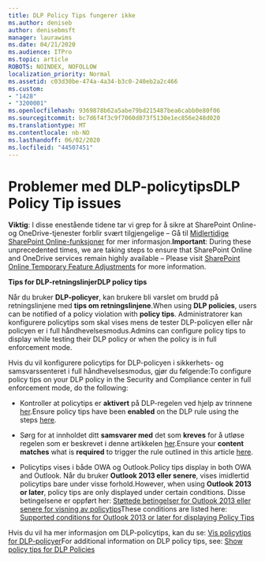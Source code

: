 ```yaml
---
title: DLP Policy Tips fungerer ikke
ms.author: deniseb
author: denisebmsft
manager: laurawims
ms.date: 04/21/2020
ms.audience: ITPro
ms.topic: article
ROBOTS: NOINDEX, NOFOLLOW
localization_priority: Normal
ms.assetid: c03d30be-474a-4a34-b3c0-240eb2a2c466
ms.custom:
- "1428"
- "3200001"
ms.openlocfilehash: 9369878b62a5abe79bd215487bea6cabb0e80f06
ms.sourcegitcommit: bc7d6f4f3c9f7060d073f5130e1ec856e248d020
ms.translationtype: MT
ms.contentlocale: nb-NO
ms.lasthandoff: 06/02/2020
ms.locfileid: "44507451"
---
```

# <a name="dlp-policy-tip-issues"></a><span data-ttu-id="ead4f-102">Problemer med DLP-policytips</span><span class="sxs-lookup"><span data-stu-id="ead4f-102">DLP Policy Tip issues</span></span>

<span data-ttu-id="ead4f-103">**Viktig**: I disse enestående tidene tar vi grep for å sikre at SharePoint Online-og OneDrive-tjenester forblir svært tilgjengelige – Gå til [Midlertidige SharePoint Online-funksjoner](https://aka.ms/ODSPAdjustments) for mer informasjon.</span><span class="sxs-lookup"><span data-stu-id="ead4f-103">**Important**: During these unprecedented times, we are taking steps to ensure that SharePoint Online and OneDrive services remain highly available – Please visit [SharePoint Online Temporary Feature Adjustments](https://aka.ms/ODSPAdjustments) for more information.</span></span>

<span data-ttu-id="ead4f-104">**Tips for DLP-retningslinjer**</span><span class="sxs-lookup"><span data-stu-id="ead4f-104">**DLP policy tips**</span></span>

<span data-ttu-id="ead4f-105">Når du bruker **DLP-policyer**, kan brukere bli varslet om brudd på retningslinjene med **tips om retningslinjene**.</span><span class="sxs-lookup"><span data-stu-id="ead4f-105">When using **DLP policies**, users can be notified of a policy violation with **policy tips**.</span></span> <span data-ttu-id="ead4f-106">Administratorer kan konfigurere policytips som skal vises mens de tester DLP-policyen eller når policyen er i full håndhevelsesmodus.</span><span class="sxs-lookup"><span data-stu-id="ead4f-106">Admins can configure policy tips to display while testing their DLP policy or when the policy is in full enforcement mode.</span></span>
  
<span data-ttu-id="ead4f-107">Hvis du vil konfigurere policytips for DLP-policyen i sikkerhets- og samsvarssenteret i full håndhevelsesmodus, gjør du følgende:</span><span class="sxs-lookup"><span data-stu-id="ead4f-107">To configure policy tips on your DLP policy in the Security and Compliance center in full enforcement mode, do the following:</span></span>
  
- <span data-ttu-id="ead4f-108">Kontroller at policytips er **aktivert** på DLP-regelen ved hjelp av trinnene [her](https://docs.microsoft.com/microsoft-365/compliance/use-notifications-and-policy-tips).</span><span class="sxs-lookup"><span data-stu-id="ead4f-108">Ensure policy tips have been **enabled** on the DLP rule using the steps [here](https://docs.microsoft.com/microsoft-365/compliance/use-notifications-and-policy-tips).</span></span>

- <span data-ttu-id="ead4f-109">Sørg for at innholdet ditt **samsvarer med** det som **kreves** for å utløse regelen som er beskrevet i denne artikkelen [her](https://docs.microsoft.com/microsoft-365/compliance/sensitive-information-type-entity-definitions).</span><span class="sxs-lookup"><span data-stu-id="ead4f-109">Ensure your **content matches** what is **required** to trigger the rule outlined in this article [here](https://docs.microsoft.com/microsoft-365/compliance/sensitive-information-type-entity-definitions).</span></span>

- <span data-ttu-id="ead4f-110">Policytips vises i både OWA og Outlook.</span><span class="sxs-lookup"><span data-stu-id="ead4f-110">Policy tips display in both OWA and Outlook.</span></span> <span data-ttu-id="ead4f-111">Når du bruker **Outlook 2013 eller senere**, vises imidlertid policytips bare under visse forhold.</span><span class="sxs-lookup"><span data-stu-id="ead4f-111">However, when using **Outlook 2013 or later**, policy tips are only displayed under certain conditions.</span></span> <span data-ttu-id="ead4f-112">Disse betingelsene er oppført her: [Støttede betingelser for Outlook 2013 eller senere for visning av policytips](https://docs.microsoft.com/microsoft-365/compliance/use-notifications-and-policy-tips)</span><span class="sxs-lookup"><span data-stu-id="ead4f-112">These conditions are listed here: [Supported conditions for Outlook 2013 or later for displaying Policy Tips](https://docs.microsoft.com/microsoft-365/compliance/use-notifications-and-policy-tips)</span></span>

<span data-ttu-id="ead4f-113">Hvis du vil ha mer informasjon om DLP-policytips, kan du se: [Vis policytips for DLP-policyer](https://docs.microsoft.com/microsoft-365/compliance/use-notifications-and-policy-tips)</span><span class="sxs-lookup"><span data-stu-id="ead4f-113">For additional information on DLP policy tips, see: [Show policy tips for DLP Policies](https://docs.microsoft.com/microsoft-365/compliance/use-notifications-and-policy-tips)</span></span>
  